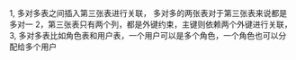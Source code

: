 1, 多对多表之间插入第三张表进行关联， 多对多的两张表对于第三张表来说都是多对一
2，第三张表只有两个列，都是外键约束，主键则依赖两个外键进行关联，
3, 多对多表比如角色表和用户表，一个用户可以是多个角色，一个角色也可以分配给多个用户